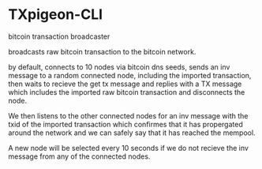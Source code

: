 # TXpigeon-CLI

bitcoin transaction broadcaster

broadcasts raw bitcoin transaction to the bitcoin network. 

by default, connects to 10 nodes via bitcoin dns seeds, sends an inv message to a random connected node, including the imported transaction, then waits to recieve the get tx message and replies with a TX message which includes the imported raw bitcoin transaction and disconnects the node. 

We then listens to the other connected nodes for an inv message with the txid of the imported transaction which confirmes that it has propergated around the network and we can safely say that it has reached the mempool.  


A new node will be selected every 10 seconds if we do not recieve the inv message from any of the connected nodes. 
